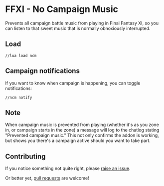 # FFXI - No Campaign Music

Prevents all campaign battle music from playing in Final Fantasy XI, so you can listen to that sweet music that is normally obnoxiously interrupted.

## Load

```
//lua load ncm
```

## Campaign notifications

If you want to know when campaign is happening, you can toggle notifications:

```
//ncm notify
```

## Note

When campaign music is prevented from playing (whether it's as you zone in, or campaign starts in the zone) a message will log to the chatlog stating "Prevented campaign music." This not only confirms the addon is working, but shows you there's a campaign active should you want to take part.

## Contributing

If you notice something not quite right, please [raise an issue](https://github.com/xurion/ffxi-no-campaign-music/issues).

Or better yet, [pull requests](https://github.com/xurion/ffxi-no-campaign-music/pulls) are welcome!
